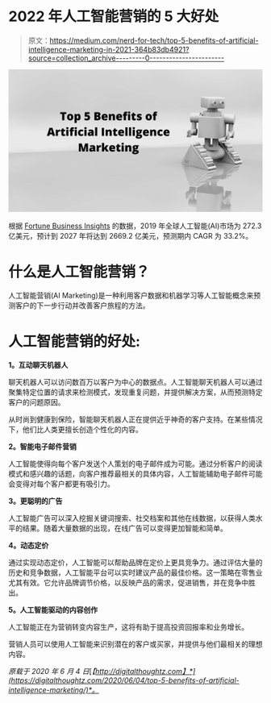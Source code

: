 # 2022 年人工智能营销的 5 大好处

> 原文：<https://medium.com/nerd-for-tech/top-5-benefits-of-artificial-intelligence-marketing-in-2021-364b83db4921?source=collection_archive---------0----------------------->

![](img/7d13844da146acafb822392588ee5419.png)

根据 [Fortune Business Insights](https://www.fortunebusinessinsights.com/industry-reports/artificial-intelligence-market-100114) 的数据，2019 年全球人工智能(AI)市场为 272.3 亿美元，预计到 2027 年将达到 2669.2 亿美元，预测期内 CAGR 为 33.2%。

# 什么是人工智能营销？

人工智能营销(AI Marketing)是一种利用客户数据和机器学习等人工智能概念来预测客户的下一步行动并改善客户旅程的方法。

# 人工智能营销的好处:

**1。互动聊天机器人**

聊天机器人可以访问数百万以客户为中心的数据点。人工智能聊天机器人可以通过聚集特定位置的请求来检测模式，发现重复问题，并提供解决方案，从而预测特定客户的问题原因。

从时尚到健康到保险，智能聊天机器人正在提供近乎神奇的客户支持。在某些情况下，他们比人类更擅长创造个性化的内容。

**2。智能电子邮件营销**

人工智能使得向每个客户发送个人策划的电子邮件成为可能。通过分析客户的阅读模式和感兴趣的话题，向客户推荐最相关的具体内容，人工智能辅助电子邮件可能会变得对每个客户都更有吸引力。

**3。更聪明的广告**

人工智能广告可以深入挖掘关键词搜索、社交档案和其他在线数据，以获得人类水平的结果。随着大量数据的出现，在线广告可以变得更加智能和简单。

**4。动态定价**

通过实现动态定价，人工智能可以帮助品牌在定价上更具竞争力。通过评估大量的历史和竞争数据，人工智能平台可以实时建议产品的最佳价格。这一策略在零售业尤其有效。它允许品牌调节价格，以反映产品的需求，促进销售，并在竞争中胜出。

**5。人工智能驱动的内容创作**

人工智能正在为营销转变内容生产，这将有助于提高投资回报率和业务增长。

营销人员可以使用人工智能来识别潜在的客户或买家，并提供与他们最相关的理想内容。

*原载于 2020 年 6 月 4 日*[*【http://digitalthoughtz.com】*](https://digitalthoughtz.com/2020/06/04/top-5-benefits-of-artificial-intelligence-marketing/)*。*